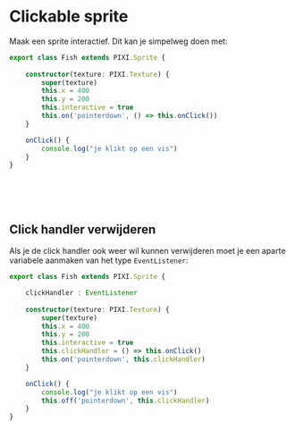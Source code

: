 # Clickable sprite

Maak een sprite interactief. Dit kan je simpelweg doen met:

```typescript
export class Fish extends PIXI.Sprite {
   
    constructor(texture: PIXI.Texture) {
        super(texture)
        this.x = 400
        this.y = 200
        this.interactive = true
        this.on('pointerdown', () => this.onClick())
    }

    onClick() {
        console.log("je klikt op een vis")
    }
}
```
<br>
<br>
<br>

## Click handler verwijderen

Als je de click handler ook weer wil kunnen verwijderen moet je een aparte variabele aanmaken van het type `EventListener`:

```typescript
export class Fish extends PIXI.Sprite {

    clickHandler : EventListener
    
    constructor(texture: PIXI.Texture) {
        super(texture)
        this.x = 400
        this.y = 200
        this.interactive = true
        this.clickHandler = () => this.onClick()
        this.on('pointerdown', this.clickHandler)
    }

    onClick() {
        console.log("je klikt op een vis")
        this.off('pointerdown', this.clickHandler)
    }
}
```
